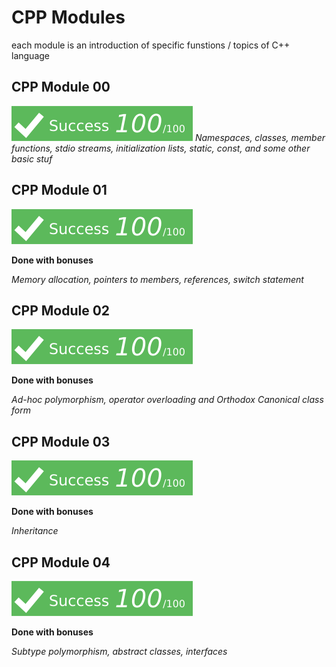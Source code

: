 # CPP Modules
each module is an introduction of specific funstions / topics of C++ language

## CPP Module 00
![CPP Module 01 Score](/grade.svg)
*Namespaces, classes, member functions, stdio streams,
initialization lists, static, const, and some other basic
stuf*

## CPP Module 01
![CPP Module 01 Score](/grade.svg)

**Done with bonuses**

*Memory allocation, pointers to members,
references, switch statement*

## CPP Module 02
![CPP Module 02 Score](/grade.svg)

**Done with bonuses**

*Ad-hoc polymorphism, operator overloading
and Orthodox Canonical class form*

## CPP Module 03
![CPP Module 03 Score](/grade.svg)

**Done with bonuses**

*Inheritance*

## CPP Module 04
![CPP Module 04 Score](/grade.svg)

**Done with bonuses**

*Subtype polymorphism, abstract classes, interfaces*


